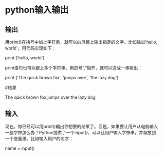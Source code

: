 # python输入输出

## 输出



用print\(\)在括号中加上字符串，就可以向屏幕上输出指定的文字。比如输出'hello, world'，用代码实现如下：

print \('hello, world'\)



print语句也可以跟上多个字符串，用逗号“,”隔开，就可以连成一串输出：





print \('The quick brown fox', 'jumps over', 'the lazy dog'\)

\#结果

The quick brown fox jumps over the lazy dog







## 输入

现在，你已经可以用print\(\)输出你想要的结果了。但是，如果要让用户从电脑输入一些字符怎么办？Python提供了一个input\(\)，可以让用户输入字符串，并存放到一个变量里。比如输入用户的名字：



name = input\(\)



